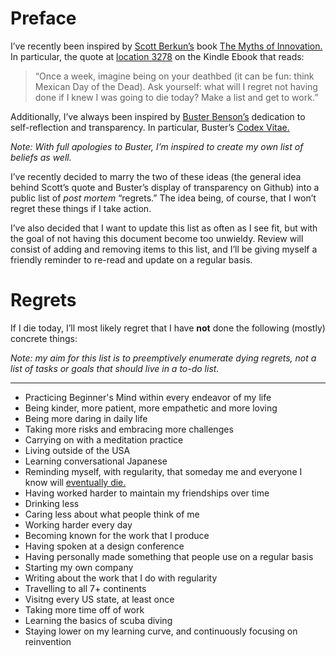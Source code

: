 # Preface

I’ve recently been inspired by [Scott Berkun’s](https://twitter.com/berkun) book [The Myths of Innovation.](http://www.amazon.com/dp/1449389627/tag=scottberkunco-20) In particular, the quote at [location 3278](https://raw.githubusercontent.com/geoffbrown/motivations/master/list.png) on the Kindle Ebook that reads:

> “Once a week, imagine being on your deathbed (it can be fun: think Mexican Day of the Dead). Ask yourself: what will I regret not having done if I knew I was going to die today? Make a list and get to work.”

Additionally, I’ve always been inspired by [Buster Benson’s](https://twitter.com/buster) dedication to self-reflection and transparency. In particular, Buster’s [Codex Vitae.](https://github.com/busterbenson/public/blob/master/Codex2015.md)

*Note: With full apologies to Buster, I’m inspired to create my own list of beliefs as well.*

I’ve recently decided to marry the two of these ideas (the general idea behind Scott’s quote and Buster’s display of transparency on Github) into a public list of *post mortem* “regrets.” The idea being, of course, that I won’t regret these things if I take action.

I’ve also decided that I want to update this list as often as I see fit, but with the goal of not having this document become too unwieldy. Review will consist of adding and removing items to this list, and I’ll be giving myself a friendly reminder to re-read and update on a regular basis.

# Regrets

If I die today, I’ll most likely regret that I have **not** done the following (mostly) concrete things:

*Note: my aim for this list is to preemptively enumerate dying regrets, not a list of tasks or goals that should live in a to-do list.*

***

- Practicing Beginner's Mind within every endeavor of my life
- Being kinder, more patient, more empathetic and more loving
- Being more daring in daily life
- Taking more risks and embracing more challenges
- Carrying on with a meditation practice
- Living outside of the USA
- Learning conversational Japanese
- Reminding myself, with regularity, that someday me and everyone I know will [eventually die.](https://medium.com/@buster/the-death-bed-game-20cc8d9c7494#.pd10p668g)
- Having worked harder to maintain my friendships over time
- Drinking less
- Caring less about what people think of me
- Working harder every day
- Becoming known for the work that I produce
- Having spoken at a design conference
- Having personally made something that people use on a regular basis
- Starting my own company
- Writing about the work that I do with regularity
- Travelling to all 7+ continents
- Visitng every US state, at least once
- Taking more time off of work
- Learning the basics of scuba diving
- Staying lower on my learning curve, and continuously focusing on reinvention
